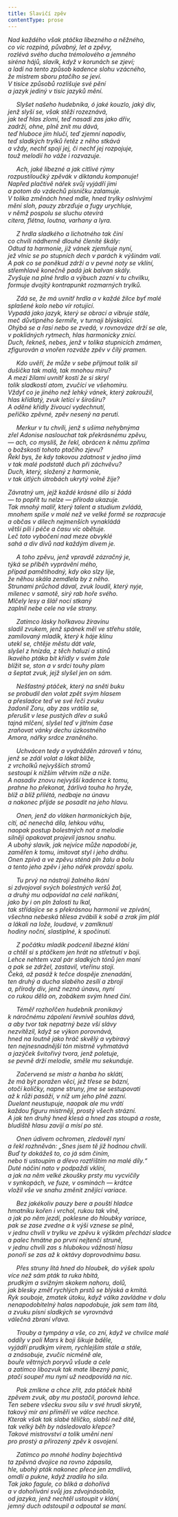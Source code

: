 ```yaml
---
title: Slavičí zpěv
contentType: prose
---
```


<section>

_Nad každého však ptáčka líbezného a něžného,  
co víc rozpíná, půvabný, let a zpěvy,  
rozlévá svého ducha trémolového a jemného  
siréna hájů, slavík, když v korunách se zjeví;  
a ladí na tento způsob kadence slohu vzácného,  
že mistrem sboru ptačího se jeví.  
V tisíce způsobů rozlišuje své pění  
a jazyk jediný v tisíc jazyků mění._

</section>

<section>

     _Slyšet našeho hudebníka, ó jaké kouzlo, jaký div,  
jenž slyší se, však stěží rozeznává,  
jak teď hlas zlomí, teď nasadí zas jako dřív,  
zadrží, ohne, plně znít mu dává,  
teď hluboce jím hlučí, teď zjemní napodiv,  
teď sladkých trylků řetěz z něho stkává  
a vždy, nechť spojí jej, či nechť jej rozpojuje,  
touž melodií ho váže i rozvazuje._

</section>

<section>

     _Ach, jaké líbezné a jak citlivé rýmy  
rozpustiloučký zpěvák v diktandu komponuje!  
Napřed plačtivě nářek svůj vyjádří jimi  
a potom do vzdechů písničku zalamuje.  
V tolika změnách hned mdle, hned trylky oslnivými  
mění sloh, pauzy zbrzďuje a fugy urychluje,  
v němž pospolu se sluchu otevírá  
citera, flétna, loutna, varhany a lyra._

</section>

<section>

     _Z hrdla sladkého a lichotného tak činí  
co chvíli nádherně dlouhé členité škály:  
Odtud ta harmonie, již vánek zjemňuje nyní,  
jež vlníc se po stupních dech v parách k výšinám valí.  
A pak co se poněkud zdrží a v pevné noty se vklíní,  
střemhlavě konečně padá jak balvan skály.  
Zvyšuje na plné hrdlo a výbuch zazní v tu chvilku,  
formuje dvojitý kontrapunkt rozmarných trylků._

</section>

<section>

     _Zdá se, že má uvnitř hrdla a v každé žilce byť malé  
splašené kolo nebo vír rotující.  
Vypadá jako jazyk, který se obrací a vibruje stále,  
meč důvtipného šermíře, v turnaji blýskající.  
Ohýbá se a řasí nebo se zvedá, v rovnováze drží se ale,  
v poklidných rytmech, hlas harmonicky znící.  
Duch, řekneš, nebes, jenž v tolika stupnicích zmámen,  
zfigurován a vnořen rozváže zpěv v čilý pramen._

</section>

<section>

     _Kdo uvěří, že může v sebe přijmout tolik sil  
dušička tak malá, tak mnohou míru?  
A mezi žilami uvnitř kostí že si skryl  
tolik sladkostí atom, zvučící ve všehomíru.  
Vždyť co je jiného než lehký vánek, který zakroužil,  
hlas křídlatý, zvuk letící v šírošíru?  
A oděné křídly živoucí vydechnutí,  
peříčko zpěvné, zpěv nesený na peruti._

</section>

<section>

     _Merkur v tu chvíli, jenž s ušima nehybnýma  
zřel Adonise naslouchat tak překrásnému zpěvu,  
— ach, co myslíš, že řekl, obrácen k němu zpříma  
o božskosti tohoto ptačího zjevu?  
Řekl bys, že kdy takovou zdatnost v jedno jímá  
v tak malé podstatě duch při záchvěvu?  
Duch, který, složený z harmonie,  
v tak útlých útrobách ukrytý volně žije?_

</section>

<section>

_Závratný um, jejž každé krásné dílo si žádá  
— to popřít tu nelze — příroda ukazuje.  
Tak mnohý malíř, který talent a studium zvládá,  
mnohem spíše v malé než ve velké formě se rozpracuje  
a občas v dílech nejmenších vynakládá  
větší píli i péče a času víc obětuje.  
Leč toto vybočení nad meze obvyklé  
sahá a div divů nad každým divem je._

</section>

<section>

     _A toho zpěvu, jenž vpravdě zázračný je,  
týká se příběh vyprávění mého,  
případ pamětihodný, kdy oko slzy lije,  
že něhou skála zemdlela by z něho.  
Strunami průchod dával, zvuk loudil, který nyje,  
milenec v samotě, sirý rab hoře svého.  
Mlčely lesy a šlář nocí stkaný  
zaplnil nebe cele na vše strany._

</section>

<section>

     _Zatímco lásky hořkavou žíravinu  
sladil zvukem, jenž spánek měl ve střehu stále,  
zamilovaný mladík, který k háje klínu  
utekl se, chtěje městu dát vale,  
slyšel z hnízda, z těch haluzí a stínů  
lkavého ptáka bít křídly v svém žale  
blížit se, ston a v srdci touhy plam  
a šeptat zvuk, jejž slyšel jen on sám._

</section>

<section>

     _Nešťastný ptáček, který na sněti buku  
se probudil den volat zpět svým hlasem  
a přesladce teď ve své řeči zvuku  
žadonil Zoru, aby zas vrátila se,  
přerušit v lese pustých dřev a suků  
tajná mlčení, slyšel teď v jitřním čase  
zraňovat vánky dechu úzkostného  
Amora, nářky srdce zraněného._

</section>

<section>

     _Uchvácen tedy a vydrážděn zároveň v tónu,  
jenž se zdál volat a lákat blíže,  
z vrcholků nejvyšších stromů  
sestoupí k nižším větvím níže a níže.  
A nasadiv znovu nejvyšší kadence k tomu,  
prahne ho překonat, žárlivá touha ho hryže,  
blíž a blíž přilétá, nedbaje na únavu  
a nakonec přijde se posadit na jeho hlavu._

</section>

<section>

     _Onen, jenž do vláken harmonických bije,  
cítí, ač nenechá díla, lehkou váhu,  
naopak postup bolestných not a melodie  
silněji opakovat projevil jasnou snahu.  
A ubohý slavík, jak nejvíce může napodobí je,  
zaměřen k tomu, imitovat styl i jeho dráhu.  
Onen zpívá a ve zpěvu sténá pln žalu a bolu  
a tento jeho zpěv i jeho nářek provází spolu._

</section>

<section>

     _Tu prvý na nástroji žalného lkání  
si zdvojoval svých bolestných veršů žal,  
a druhý mu odpovídal na celé naříkání,  
jako by i on pln žalosti tu lkal,  
tak střídajíce se s překrásnou harmonií ve zpívání,  
všechna nebeská tělesa zvábili k sobě a zrak jim plál  
a lákali na lože, loudavé, v zamlknutí  
hodiny noční, slastiplné, k spočinutí._

</section>

<section>

     _Z počátku mladík podcenil líbezné klání  
a chtěl si s ptáčkem jen hrát na střetnutí v boji.  
Lehce nehtem vzal pár sladkých tónů jen maní  
a pak se zdržel, zastavil, vteřinu stojí.  
Čeká, až pasáž k tečce dospěje znenadání,  
ten druhý a ducha slabého zesílí a zbrojí  
a, přírody div, jenž nezná únavu, nyní  
co rukou dělá on, zobákem svým hned činí._

</section>

<section>

     _Téměř rozhořčen hudebník pronikavý  
k náročnému zápolení řevnivě souhlas dává,  
a aby tvor tak nepatrný beze vší slávy  
nezvítězil, když se výkon porovnává,  
hned na loutně jako hráč skvělý a vybíravý  
ten nejnesnadnější tón mistrně vyhmatává  
a jazýček švitořivý tvora, jenž poletuje,  
se pevně drží melodie, směle mu sekunduje._

</section>

<section>

     _Začervená se mistr a hanba ho sklátí,  
že má být poražen věcí, jež třese se bázní,  
otočí kolíčky, napne struny, jme se sestupovati  
až k růži pasáží, v níž um jeho plně zazní.  
Duelant neustupuje, naopak ale mu vrátí  
každou figuru mistrněji, prostý všech strázní.  
A jak ten druhý hned klesá a hned zas stoupá a roste,  
bludiště hlasu zavijí a mísí po sté._

</section>

<section>

     _Onen údivem ochromen, zledověl nyní  
a řekl rozhněván: „Snes jsem tě již hodnou chvíli.  
Buď ty dokážeš to, co já sám činím,  
nebo ti ustoupím a dřevo roztříštím na malé díly.“  
Duté náčiní nato v podpaždí vklíní,  
a jak na něm velké zkoušky prsty mu vycvičily  
v synkopách, ve fuze, v osminách — krátce  
vložil vše ve snahu změnit znějící variace._

</section>

<section>

     _Bez jakékoliv pauzy bere a pouští hladce  
hmatníku kořen i vrchol, rukou tak vlně,  
a jak po něm jezdí, poklesne do hloubky variace,  
pak se zase zvedne a k výši vznese se plně,  
v jednu chvíli v trylku ve zpěvu k výškám přechází sladce  
a palec hmátne po první nejtenčí struně,  
v jednu chvíli zas s hlubokou vážností hlasu  
ponoří se zas až k oktávy doprovodnímu basu._

</section>

<section>

     _Přes struny lítá hned do hloubek, do výšek spolu  
více než sám pták ta ruka hbitá,  
prudkým a svižným skokem nahoru, dolů,  
jak blesky změť rychlých prstů se blýská a kmitá.  
Ryk souboje, zmatek útoku, když válka zavládne v dolu  
nenapodobitelný halas napodobuje, jak sem tam lítá,  
a zvuku písní sladkých se vyrovnává  
válečná zbraní vřava._

</section>

<section>

     _Trouby a tympány a vše, co zní, když ve chvilce malé  
oddíly v poli Mars k boji šikuje bděle,  
vyjádří prudkým vírem, rychlejším stále a stále,  
a znásobuje, zvučíc nicméně ale,  
bouře větrných poryvů všude a cele  
a zatímco libozvuk tak mate líbezný panic,  
ptačí soupeř mu nyní už neodpovídá na nic._

</section>

<section>

     _Pak zmlkne a chce zřít, zda ptáček hbitě  
zpěvem zvuk, aby mu postačil, porovná lehce.  
Ten sebere všecku svou sílu v své hrudi skrytě,  
takový mír ani příměří ve válce nechce.  
Kterak však tak slabé tělíčko, slabší než dítě,  
tak velký běh by následovalo křepce?  
Takové mistrovství a tolik umění není  
pro prostý a přirozený zpěv k osvojení._

</section>

<section>

     _Zatímco po mnohé hodiny bojechtivá  
ta zpěvná dvojice na rovno zápasila,  
hle, ubohý pták nakonec přece jen zmdlívá,  
omdlí a pukne, když zradila ho síla.  
Tak jako fagule, co bliká a dohořívá  
a v dohořívání svůj jas zdvojnásobila,  
od jazyka, jenž nechtěl ustoupit v klání,  
jemný duch odstoupil a odpoutal se maní._

</section>
